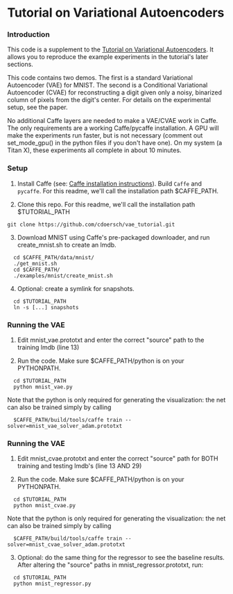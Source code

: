 # Tutorial on Variational Autoencoders
### Introduction

This code is a supplement to the [Tutorial on Variational Autoencoders](http://arxiv.org/abs/1606.05908).  It allows you to reproduce the example experiments in the tutorial's later sections.

This code contains two demos.  The first is a standard Variational Autoencoder (VAE) for MNIST.  The second is a Conditional Variational Autoencoder (CVAE) for reconstructing a digit given only a noisy, binarized column of pixels from the digit's center.  For details on the experimental setup, see the paper.

No additional Caffe layers are needed to make a VAE/CVAE work in Caffe.  The only requirements are a working Caffe/pycaffe installation.  A GPU will make the experiments run faster, but is not necessary (comment out set_mode_gpu() in the python files if you don't have one).  On my system (a Titan X), these experiments all complete in about 10 minutes.

### Setup
  1. Install Caffe (see: [Caffe installation instructions](http://caffe.berkeleyvision.org/installation.html)).  Build `Caffe` and `pycaffe`.  For this readme, we'll call the installation path $CAFFE_PATH.

  2. Clone this repo.  For this readme, we'll call the installation path $TUTORIAL_PATH
  ```Shell
  git clone https://github.com/cdoersch/vae_tutorial.git
  ```

  3. Download MNIST using Caffe's pre-packaged downloader, and run create_mnist.sh to create an lmdb.
  ```Shell
    cd $CAFFE_PATH/data/mnist/
    ./get_mnist.sh
    cd $CAFFE_PATH/
    ./examples/mnist/create_mnist.sh
  ```

  4. Optional: create a symlink for snapshots.  
  ```Shell
    cd $TUTORIAL_PATH
    ln -s [...] snapshots
  ```

### Running the VAE
  1. Edit mnist_vae.prototxt and enter the correct "source" path to the training lmdb (line 13)

  2. Run the code.  Make sure $CAFFE_PATH/python is on your PYTHONPATH.

  ```Shell
    cd $TUTORIAL_PATH
    python mnist_vae.py
  ```

  Note that the python is only required for generating the visualization: the net can also be trained simply by calling
  ```Shell
    $CAFFE_PATH/build/tools/caffe train --solver=mnist_vae_solver_adam.prototxt
  ```

### Running the VAE
  1. Edit mnist_cvae.prototxt and enter the correct "source" path for BOTH training and testing lmdb's (line 13 AND 29)

  2. Run the code.  Make sure $CAFFE_PATH/python is on your PYTHONPATH.

  ```Shell
    cd $TUTORIAL_PATH
    python mnist_cvae.py
  ```

  Note that the python is only required for generating the visualization: the net can also be trained simply by calling
  ```Shell
    $CAFFE_PATH/build/tools/caffe train --solver=mnist_cvae_solver_adam.prototxt
  ```

  3. Optional: do the same thing for the regressor to see the baseline results.  After altering the "source" paths in mnist_regressor.prototxt, run:
  ```Shell
    cd $TUTORIAL_PATH
    python mnist_regressor.py
  ```
